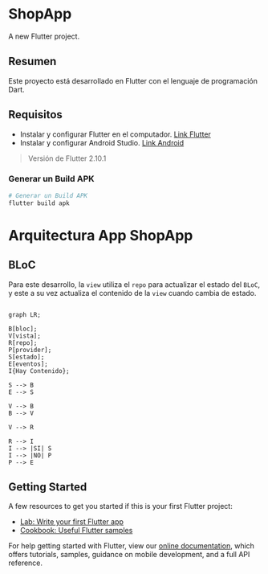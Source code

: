 # ShopApp

A new Flutter project.

## Resumen

Este proyecto está desarrollado en Flutter con el lenguaje de programación Dart.

## Requisitos
- Instalar y configurar Flutter en el computador. [Link Flutter](https://flutter.dev/docs/get-started/install)
- Instalar y configurar Android Studio. [Link Android](https://developer.android.com/studio)


> Versión de Flutter 2.10.1


### Generar un Build APK

```sh
# Generar un Build APK
flutter build apk
```


# Arquitectura App ShopApp

## BLoC

Para este desarrollo, la `view` utiliza el `repo` para actualizar el estado del `BLoC`, y este a su vez actualiza el contenido de la `view` cuando cambia de estado.


```mermaid

graph LR;

B[bloc];
V[vista];
R[repo];
P[provider];
S[estado];
E[eventos];
I{Hay Contenido};

S --> B
E --> S

V --> B
B --> V

V --> R

R --> I
I --> |SI| S
I --> |NO| P
P --> E

```



## Getting Started
A few resources to get you started if this is your first Flutter project:

- [Lab: Write your first Flutter app](https://flutter.dev/docs/get-started/codelab)
- [Cookbook: Useful Flutter samples](https://flutter.dev/docs/cookbook)

For help getting started with Flutter, view our
[online documentation](https://flutter.dev/docs), which offers tutorials,
samples, guidance on mobile development, and a full API reference.
